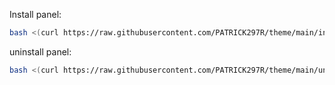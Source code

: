 Install panel:
```bash
bash <(curl https://raw.githubusercontent.com/PATRICK297R/theme/main/installpanelv2.sh)
```

uninstall panel:
```bash
bash <(curl https://raw.githubusercontent.com/PATRICK297R/theme/main/uninstall.sh)
```
